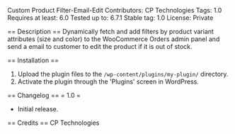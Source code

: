 Custom Product Filter-Email-Edit
Contributors: CP Technologies
Tags: 1.0
Requires at least: 6.0
Tested up to: 6.7.1
Stable tag: 1.0
License: Private

== Description ==
 Dynamically fetch and add filters by product variant attributes (size and color) to the WooCommerce Orders admin panel and send a email to customer to edit the product if it is out of stock.

== Installation ==
1. Upload the plugin files to the `/wp-content/plugins/my-plugin/` directory.
2. Activate the plugin through the 'Plugins' screen in WordPress.

== Changelog ==
= 1.0 =
* Initial release.


== Credits ==
CP Technologies
